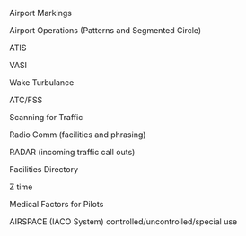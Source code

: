 Airport Markings

Airport Operations (Patterns and Segmented Circle)

ATIS

VASI

Wake Turbulance

ATC/FSS

Scanning for Traffic

Radio Comm (facilities and phrasing)

RADAR (incoming traffic call outs)

Facilities Directory

Z time

Medical Factors for Pilots

AIRSPACE (IACO System) controlled/uncontrolled/special use